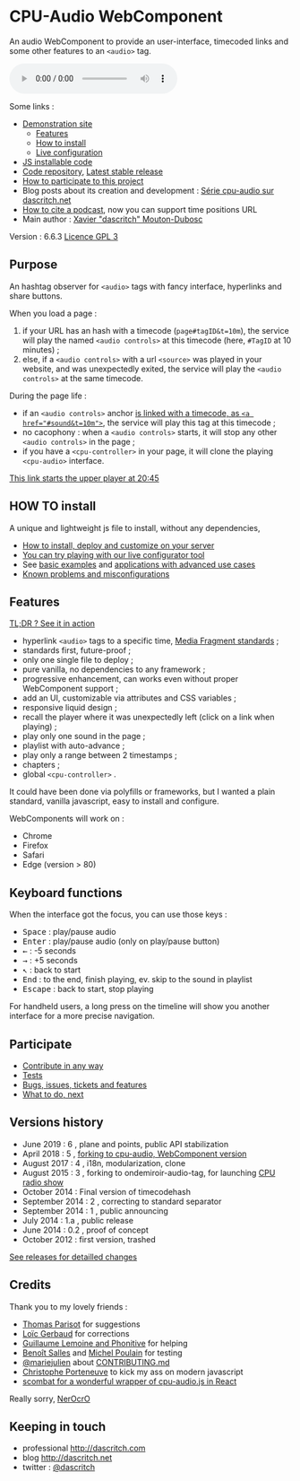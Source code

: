 CPU-Audio WebComponent
======================

An audio WebComponent to provide an user-interface, timecoded links and some other features to an `<audio>` tag.

<!-- calling the webcomponent -->
<cpu-audio 
    title="Au carnaval avec Samba Résille (2003)"
    poster="https://dascritch.net/vrac/.blog2/entendu/.1404-SambaResille_m.jpg"
    canonical="https://dascritch.net/post/2014/04/08/Au-Carnaval-avec-Samba-R%C3%A9sille"
    twitter="@dascritch"
    >
    <audio controls id="sound">
        <source src="https://dascritch.net/vrac/sonores/podcast/1404-SambaResille2003.mp3" type="audio/mpeg">
    </audio>
    <!-- {% include no_component_message.html %} -->
</cpu-audio>

Some links :
* [Demonstration site](https://dascritch.github.io/cpu-audio/)
    * [Features](https://dascritch.github.io/cpu-audio/FEATURES)
    * [How to install](https://dascritch.github.io/cpu-audio/INSTALL)
    * [Live configuration](https://dascritch.github.io/cpu-audio/LIVE)
* [JS installable code](https://dascritch.github.io/cpu-audio/build/cpu-audio.js) 
* [Code repository](https://github.com/dascritch/cpu-audio/), [Latest stable release](https://github.com/dascritch/cpu-audio/releases/latest)
* [How to participate to this project](https://github.com/dascritch/cpu-audio/blob/master/CONTRIBUTING.md)
* Blog posts about its creation and development : [Série cpu-audio sur dascritch.net](https://dascritch.net/serie/cpu-audio)
* [How to cite a podcast](https://www.buzzsprout.com/blog/cite-podcast), now you can support time positions URL
* Main author : [Xavier "dascritch" Mouton-Dubosc](http://dascritch.com)

Version : 6.6.3 [Licence GPL 3](LICENSE)

Purpose
-------

An hashtag observer for `<audio>` tags with fancy interface, hyperlinks and share buttons.

When you load a page :

1. if your URL has an hash with a timecode (`page#tagID&t=10m`), the service will play the named `<audio controls>` at this timecode (here, `#TagID` at 10 minutes) ;
2. else, if a `<audio controls>` with a url `<source>` was played in your website, and was unexpectedly exited, the service will play the `<audio controls>` at the same timecode.

During the page life :

* if an `<audio controls>` anchor <a href="#sound&t=10m">is linked with a timecode, as `<a href="#sound&t=10m">`</a>, the service will play this tag at this timecode ;
* no cacophony : when a `<audio controls>` starts, it will stop any other `<audio controls>` in the page ;
* if you have a `<cpu-controller>` in your page, it will clone the playing `<cpu-audio>` interface.

<a href="#sound&t=20m45s">This link starts the upper player at 20:45</a>


HOW TO install
--------------

A unique and lightweight js file to install, without any dependencies, 

* [How to install, deploy and customize on your server](INSTALL)
* [You can try playing with our live configurator tool](LIVE)
* See [basic examples](examples) and [applications with advanced use cases](applications) 
* [Known problems and misconfigurations](TROUBLESHOOTING)


Features
---------

[TL;DR ? See it in action](FEATURES)

* hyperlink `<audio>` tags to a specific time, [Media Fragment standards](https://www.w3.org/TR/media-frags/) ;
* standards first, future-proof ;
* only one single file to deploy ;
* pure vanilla, no dependencies to any framework ;
* progressive enhancement, can works even without proper WebComponent support ;
* add an UI, customizable via attributes and CSS variables ;
* responsive liquid design ;
* recall the player where it was unexpectedly left (click on a link when playing) ;
* play only one sound in the page ;
* playlist with auto-advance ;
* play only a range between 2 timestamps ;
* chapters ;
* global `<cpu-controller>` .

It could have been done via polyfills or frameworks, but I wanted a plain standard, vanilla javascript, easy to install and configure.

WebComponents will work on : 

* Chrome
* Firefox
* Safari
* Edge (version > 80) 


Keyboard functions
------------------

When the interface got the focus, you can use those keys :

* <kbd>Space</kbd> : play/pause audio
* <kbd>Enter</kbd> : play/pause audio (only on play/pause button)
* <kbd>←</kbd> : -5 seconds
* <kbd>→</kbd> : +5 seconds
* <kbd>↖</kbd> : back to start
* <kbd>End</kbd> : to the end, finish playing, ev. skip to the sound in playlist
* <kbd>Escape</kbd> : back to start, stop playing

For handheld users, a long press on the timeline will show you another interface for a more precise navigation.


Participate
-----------

* [Contribute in any way](https://github.com/dascritch/cpu-audio/blob/master/CONTRIBUTING.md)
* [Tests](tests/tests-minimal.html)
* [Bugs, issues, tickets and features](https://github.com/dascritch/cpu-audio/issues)
* [What to do, next](https://github.com/dascritch/cpu-audio/blob/master/TODO.md)


Versions history
----------------

* June 2019 : 6 , plane and points, public API stabilization
* April 2018 : 5 , [forking to cpu-audio, WebComponent version](https://github.com/dascritch/ondemiroir-audio-tag/issues/7#issuecomment-382043789)
* August 2017 : 4 , i18n, modularization, clone
* August 2015 : 3 , forking to ondemiroir-audio-tag, for launching [CPU radio show](http://cpu.pm)
* October 2014 : Final version of timecodehash
* September 2014 : 2 , correcting to standard separator
* September 2014 : 1 , public announcing
* July 2014 : 1.a , public release
* June 2014 : 0.2 , proof of concept
* October 2012 : first version, trashed

[See releases for detailled changes](https://github.com/dascritch/cpu-audio/releases)


Credits
-------

Thank you to my lovely friends :
* [Thomas Parisot](https://oncletom.io/) for suggestions
* [Loïc Gerbaud](https://github.com/chibani) for corrections
* [Guillaume Lemoine and Phonitive](http://www.phonitive.fr/) for helping
* [Benoît Salles](https://twitter.com/infestedgrunt) and [Michel Poulain](https://twitter.com/MichelPoulain) for testing
* [@mariejulien](https://twitter.com/mariejulien/status/1047827583126183937) about [CONTRIBUTING.md](https://github.com/dascritch/cpu-audio/blob/master/CONTRIBUTING.md)
* [Christophe Porteneuve](https://twitter.com/porteneuve) to kick my ass on modern javascript
* [scombat for a wonderful wrapper of cpu-audio.js in React](https://github.com/scombat/react-cpu-audio)

Really sorry, [NerOcrO](https://github.com/NerOcrO)


Keeping in touch
----------------

* professional <http://dascritch.com>
* blog <http://dascritch.net>
* twitter : [@dascritch](https://twitter.com/dascritch)

<!-- {% include footer.html %} -->

